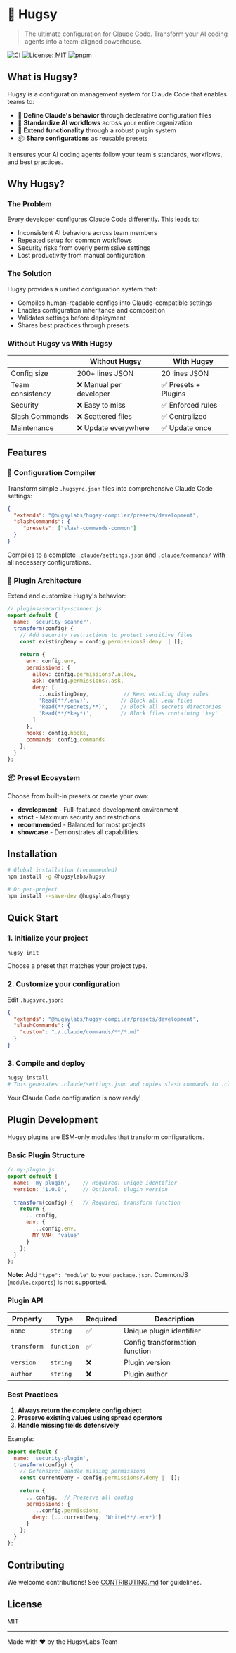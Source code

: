# 🐧 Hugsy

> The ultimate configuration for Claude Code. Transform your AI coding agents into a team-aligned powerhouse.

[![CI](https://github.com/HugsyLab/hugsy/actions/workflows/ci.yml/badge.svg)](https://github.com/HugsyLab/hugsy/actions/workflows/ci.yml)
[![License: MIT](https://img.shields.io/badge/License-MIT-yellow.svg)](https://opensource.org/licenses/MIT)
[![pnpm](https://img.shields.io/badge/maintained%20with-pnpm-cc00ff.svg?style=flat)](https://pnpm.io/)

## What is Hugsy?

Hugsy is a configuration management system for Claude Code that enables teams to:

- 📝 **Define Claude's behavior** through declarative configuration files
- 🎯 **Standardize AI workflows** across your entire organization
- 🔧 **Extend functionality** through a robust plugin system
- 📦 **Share configurations** as reusable presets

It ensures your AI coding agents follow your team's standards, workflows, and best practices.

## Why Hugsy?

### The Problem
Every developer configures Claude Code differently. This leads to:
- Inconsistent AI behaviors across team members
- Repeated setup for common workflows
- Security risks from overly permissive settings
- Lost productivity from manual configuration

### The Solution
Hugsy provides a unified configuration system that:
- Compiles human-readable configs into Claude-compatible settings
- Enables configuration inheritance and composition
- Validates settings before deployment
- Shares best practices through presets

### Without Hugsy vs With Hugsy

|                    | Without Hugsy           | With Hugsy              |
|--------------------|-------------------------|-------------------------|
| Config size        | 200+ lines JSON         | 20 lines JSON           |
| Team consistency   | ❌ Manual per developer | ✅ Presets + Plugins    |
| Security           | ❌ Easy to miss         | ✅ Enforced rules       |
| Slash Commands     | ❌ Scattered files      | ✅ Centralized          |
| Maintenance        | ❌ Update everywhere    | ✅ Update once          |

## Features

### 🎯 Configuration Compiler
Transform simple `.hugsyrc.json` files into comprehensive Claude Code settings:

```json
{
  "extends": "@hugsylabs/hugsy-compiler/presets/development",
  "slashCommands": {
     "presets": ["slash-commands-common"]
  }
}
```

Compiles to a complete `.claude/settings.json` and `.claude/commands/` with all necessary configurations.

### 🔌 Plugin Architecture
Extend and customize Hugsy's behavior:

```javascript
// plugins/security-scanner.js
export default {
  name: 'security-scanner',
  transform(config) {
    // Add security restrictions to protect sensitive files
    const existingDeny = config.permissions?.deny || [];
    
    return {
      env: config.env,
      permissions: {
        allow: config.permissions?.allow,
        ask: config.permissions?.ask,
        deny: [
          ...existingDeny,           // Keep existing deny rules
          'Read(**/.env)',          // Block all .env files
          'Read(**/secrets/**)',    // Block all secrets directories
          'Read(**/*key*)',         // Block files containing 'key'
        ]
      },
      hooks: config.hooks,
      commands: config.commands
    };
  }
};
```

### 📦 Preset Ecosystem
Choose from built-in presets or create your own:

- **development** - Full-featured development environment
- **strict** - Maximum security and restrictions
- **recommended** - Balanced for most projects
- **showcase** - Demonstrates all capabilities

## Installation

```bash
# Global installation (recommended)
npm install -g @hugsylabs/hugsy

# Or per-project
npm install --save-dev @hugsylabs/hugsy
```

## Quick Start

### 1. Initialize your project

```bash
hugsy init
```

Choose a preset that matches your project type.

### 2. Customize your configuration

Edit `.hugsyrc.json`:

```json
{
  "extends": "@hugsylabs/hugsy-compiler/presets/development",
  "slashCommands": {
    "custom": "./.claude/commands/**/*.md"
  }
}
```

### 3. Compile and deploy

```bash
hugsy install
# This generates .claude/settings.json and copies slash commands to .claude/commands/
```

Your Claude Code configuration is now ready!

## Plugin Development

Hugsy plugins are ESM-only modules that transform configurations. 

### Basic Plugin Structure

```javascript
// my-plugin.js
export default {
  name: 'my-plugin',    // Required: unique identifier
  version: '1.0.0',     // Optional: plugin version
  
  transform(config) {   // Required: transform function
    return {
      ...config,
      env: {
        ...config.env,
        MY_VAR: 'value'
      }
    };
  }
};
```

**Note:** Add `"type": "module"` to your `package.json`. CommonJS (`module.exports`) is not supported.

### Plugin API

| Property | Type | Required | Description |
|----------|------|----------|-------------|
| `name` | `string` | ✅ | Unique plugin identifier |
| `transform` | `function` | ✅ | Config transformation function |
| `version` | `string` | ❌ | Plugin version |
| `author` | `string` | ❌ | Plugin author |

### Best Practices

1. **Always return the complete config object**
2. **Preserve existing values using spread operators**
3. **Handle missing fields defensively**

Example:
```javascript
export default {
  name: 'security-plugin',
  transform(config) {
    // Defensive: handle missing permissions
    const currentDeny = config.permissions?.deny || [];
    
    return {
      ...config,  // Preserve all config
      permissions: {
        ...config.permissions,
        deny: [...currentDeny, 'Write(**/.env*)']
      }
    };
  }
};
```

## Contributing

We welcome contributions! See [CONTRIBUTING.md](CONTRIBUTING.md) for guidelines.

## License

MIT

---

Made with ❤️ by the HugsyLabs Team